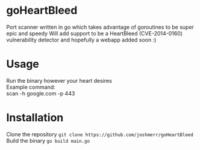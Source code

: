 # goHeartBleed
Port scanner written in go which takes advantage of goroutines to be super epic and speedy
Will add support to be a HeartBleed (CVE-2014-0160) vulnerability detector and hopefully a webapp added soon :)
# Usage
Run the binary however your heart desires\
Example command:\
scan -h google.com -p 443
# Installation
Clone the repository `git clone https://github.com/joshmerr/goHeartBleed` \
Build the binary `go build main.go`
